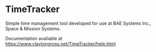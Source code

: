 ﻿# TimeTracker

Simple time management tool developed for use at BAE Systems Inc., Space & Mission Systems.

Documentation available at https://www.claytongross.net/TimeTracker/help.html